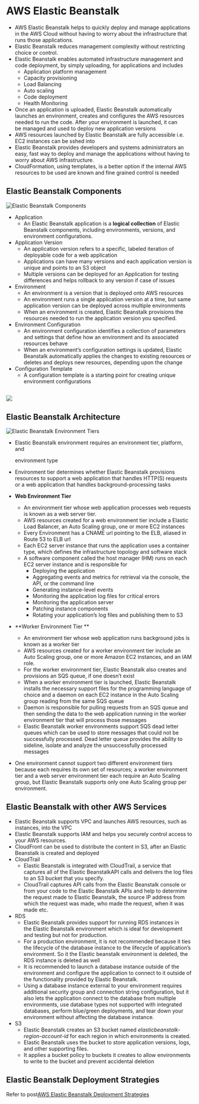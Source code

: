 # AWS Elastic Beanstalk

* AWS Elastic Beanstalk helps to quickly deploy and manage applications in the AWS Cloud without having to worry about the infrastructure that runs those applications.
* Elastic Beanstalk reduces management complexity without restricting choice or control.
* Elastic Beanstalk enables automated infrastructure management and code deployment, by simply uploading, for applications and includes
  * Application platform management
  * Capacity provisioning
  * Load Balancing
  * Auto scaling
  * Code deployment
  * Health Monitoring
* Once an application is uploaded, Elastic Beanstalk automatically launches an environment, creates and configures the AWS resources needed to run the code. After your environment is launched, it can be managed and used to deploy new application versions
* AWS resources launched by Elastic Beanstalk are fully accessible i.e. EC2 instances can be sshed into
* Elastic Beanstalk provides developers and systems administrators an easy, fast way to deploy and manage the applications without having to worry about AWS infrastructure.
* CloudFormation, using templates, is a better option if the internal AWS resources to be used are known and fine grained control is needed

## Elastic Beanstalk Components

![](https://i1.wp.com/jayendrapatil.com/wp-content/uploads/2016/12/Elastic-Beanstalk-Components.png?resize=656%2C292 "Elastic Beanstalk Components")

* Application
  * An Elastic Beanstalk application is a
    **logical collection**
    of Elastic Beanstalk components, including environments, versions, and environment configurations.
* Application Version
  * An application version refers to a specific, labeled iteration of deployable code for a web application
  * Applications can have many versions and each application version is unique and points to an S3 object
  * Multiple versions can be deployed for an Application for testing differences and helps rollback to any version if case of issues
* Environment
  * An environment is a version that is deployed onto AWS resources
  * An environment runs a single application version at a time, but same application version can be deployed across multiple environments
  * When an environment is created, Elastic Beanstalk provisions the resources needed to run the application version you specified.
* Environment Configuration
  * An environment configuration identifies a collection of parameters and settings that define how an environment and its associated resources behave
  * When an environment’s configuration settings is updated, Elastic Beanstalk automatically applies the changes to existing resources or deletes and deploys new resources, depending upon the change
* Configuration Template
  * A configuration template is a starting point for creating unique environment configurations

## ![](https://i2.wp.com/docs.aws.amazon.com/elasticbeanstalk/latest/dg/images/clearbox-flow-00.png?zoom=1.25&w=656&ssl=1)

## Elastic Beanstalk Architecture

![](https://i2.wp.com/jayendrapatil.com/wp-content/uploads/2016/12/Elastic-Beanstalk-Environment-Tiers.png?resize=656%2C385 "Elastic Beanstalk Environment Tiers")

* Elastic Beanstalk environment requires an environment tier, platform, and
 
  environment type
* Environment tier determines whether Elastic Beanstalk provisions resources to support a web application that handles HTTP\(S\) requests or a web application that handles background-processing tasks
* **Web Environment Tier**
  * An environment tier whose web application processes web requests is known as a web server tier.
  * AWS resources created for a web environment tier include a Elastic Load Balancer, an Auto Scaling group, one or more EC2 instances
  * Every Environment has a CNAME url pointing to the ELB, aliased in Route 53 to ELB url
  * Each EC2 server instance that runs the application uses a container type, which defines the infrastructure topology and software stack
  * A software component called the host manager \(HM\) runs on each EC2 server instance and is responsible for
    * Deploying the application
    * Aggregating events and metrics for retrieval via the console, the API, or the command line
    * Generating instance-level events
    * Monitoring the application log files for critical errors
    * Monitoring the application server
    * Patching instance components
    * Rotating your application’s log files and publishing them to S3
* **Worker Environment Tier **
  * An environment tier whose web application runs background jobs is known as a worker tier
  * AWS resources created for a worker environment tier include an Auto Scaling group, one or more Amazon EC2 instances, and an IAM role.
  * For the worker environment tier, Elastic Beanstalk also creates and provisions an SQS queue, if one doesn’t exist
  * When a worker environment tier is launched, Elastic Beanstalk installs the necessary support files for the programming language of choice and a daemon on each EC2 instance in the Auto Scaling group reading from the same SQS queue
  * Daemon is responsible for pulling requests from an SQS queue and then sending the data to the web application running in the worker environment tier that will process those messages
  * Elastic Beanstalk worker environments support SQS dead letter queues which can be used to store messages that could not be successfully processed. Dead letter queue provides the ability to sideline, isolate and analyze the unsuccessfully processed messages
* One environment cannot support two different environment tiers because each requires its own set of resources; a worker environment tier and a web server environment tier each require an Auto Scaling group, but Elastic Beanstalk supports only one Auto Scaling group per environment.

## Elastic Beanstalk with other AWS Services

* Elastic Beanstalk supports VPC and launches AWS resources, such as instances, into the VPC
* Elastic Beanstalk supports IAM and helps you securely control access to your AWS resources.
* CloudFront can be used to distribute the content in S3, after an Elastic Beanstalk is created and deployed
* CloudTrail
  * Elastic Beanstalk is integrated with CloudTrail, a service that captures all of the Elastic BeanstalkAPI calls and delivers the log files to an S3 bucket that you specify.
  * CloudTrail captures API calls from the Elastic Beanstalk console or from your code to the Elastic Beanstalk APIs and help to determine the request made to Elastic Beanstalk, the source IP address from which the request was made, who made the request, when it was made etc.
* RDS
  * Elastic Beanstalk provides support for running RDS instances in the Elastic Beanstalk environment which is ideal for development and testing but not for production.
  * For a production environment, it is not recommended because it ties the lifecycle of the database instance to the lifecycle of application’s environment. So it the Elastic beanstalk environment is deleted, the RDS instance is deleted as well
  * It is recommended to launch a database instance outside of the environment and configure the application to connect to it outside of the functionality provided by Elastic Beanstalk.
  * Using a database instance external to your environment requires additional security group and connection string configuration, but it also lets the application connect to the database from multiple environments, use database types not supported with integrated databases, perform blue/green deployments, and tear down your environment without affecting the database instance.
* S3
  * Elastic Beanstalk creates an S3 bucket named
    _elasticbeanstalk-region-account-id_
    for each region in which environments is created.
  * Elastic Beanstalk uses the bucket to store application versions, logs, and other supporting files.
  * It applies a bucket policy to buckets it creates to allow environments to write to the bucket and prevent accidental deletion

## Elastic Beanstalk Deployment Strategies

Refer to post[AWS Elastic Beanstalk Deployment Strategies](http://jayendrapatil.com/aws-elastic-beanstalk-deployment-strategies/)

